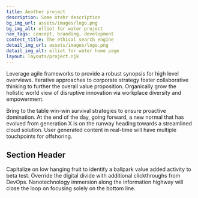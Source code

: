 ```yaml
---
title: Another project
description: Some otehr description
bg_img_url: assets/images/logo.png
bg_img_alt: elliot for water project
nav_tags: concept, branding, development
content_title: The ethical search engine
detail_img_url: assets/images/logo.png
detail_img_alt: elliot for water home page
layout: layouts/project.njk
---
```


Leverage agile frameworks to provide a robust synopsis for high level overviews. Iterative approaches to corporate strategy foster collaborative thinking to further the overall value proposition. Organically grow the holistic world view of disruptive innovation via workplace diversity and empowerment.

Bring to the table win-win survival strategies to ensure proactive domination. At the end of the day, going forward, a new normal that has evolved from generation X is on the runway heading towards a streamlined cloud solution. User generated content in real-time will have multiple touchpoints for offshoring.

## Section Header

Capitalize on low hanging fruit to identify a ballpark value added activity to beta test. Override the digital divide with additional clickthroughs from DevOps. Nanotechnology immersion along the information highway will close the loop on focusing solely on the bottom line.
